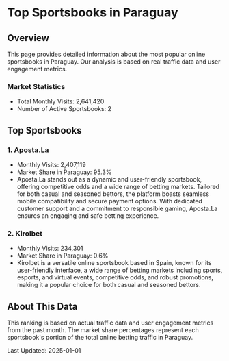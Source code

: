 # Top Sportsbooks in Paraguay

## Overview
This page provides detailed information about the most popular online sportsbooks in Paraguay. 
Our analysis is based on real traffic data and user engagement metrics.

### Market Statistics
- Total Monthly Visits: 2,641,420
- Number of Active Sportsbooks: 2

## Top Sportsbooks

### 1. Aposta.La
- Monthly Visits: 2,407,119
- Market Share in Paraguay: 95.3%
-  Aposta.La stands out as a dynamic and user-friendly sportsbook, offering competitive odds and a wide range of betting markets. Tailored for both casual and seasoned bettors, the platform boasts seamless mobile compatibility and secure payment options. With dedicated customer support and a commitment to responsible gaming, Aposta.La ensures an engaging and safe betting experience.

### 2. Kirolbet
- Monthly Visits: 234,301
- Market Share in Paraguay: 0.6%
- Kirolbet is a versatile online sportsbook based in Spain, known for its user-friendly interface, a wide range of betting markets including sports, esports, and virtual events, competitive odds, and robust promotions, making it a popular choice for both casual and seasoned bettors.


## About This Data
This ranking is based on actual traffic data and user engagement metrics from the past month. 
The market share percentages represent each sportsbook's portion of the total online betting traffic in Paraguay.

Last Updated: 2025-01-01
